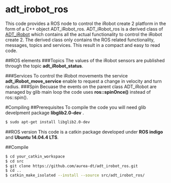 # adt_irobot_ros
This code provides a ROS node to control the iRobot create 2 platform in the form of a C++ object
 ADT_iRobot_ros. 
ADT_iRobot_ros is a derived class of [ADT_iRobot](https://github.com/aurea-dt/ADT_iRobot) 
which contains all the actual functionality to control the iRobot create 2. The 
derived class only contains the ROS related functionality, messages, topics and services.
This result in a compact and easy to read code.

##ROS elements
###Topics
The values of the iRobot sensors are published through the topic __adt_iRobot_status__.

###Services
To control the iRobot movements the service __adt_iRobot_move_service__ enable to request
a change in velocity and turn radius.
###Spin
Becuase the events on the parent class ADT_iRobot are managed by glib main loop 
the code uses __ros::spinOnce()__ instead of ros::spin().

#Compiling
##Prerequisites
To compile the code you will need glib develpment package __libglib2.0-dev__ .
``` bash
$ sudo apt-get install libglib2.0-dev
```

##ROS version
This code is a catkin package developed under __ROS indigo__ and __Ubuntu 14.04.4 LTS__.


##Compile
``` bash
$ cd your_catkin_workspace
$ cd src
$ git clone https://github.com/aurea-dt/adt_irobot_ros.git
$ cd ..
$ catkin_make_isolated --install --source src/adt_irobot_ros/
```
